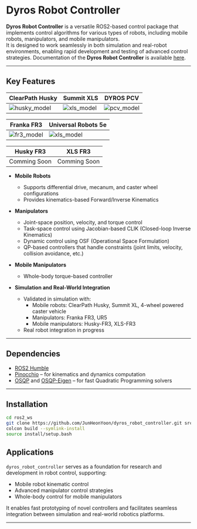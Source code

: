 # Dyros Robot Controller

**Dyros Robot Controller** is a versatile ROS2-based control package that implements control algorithms for various types of robots, including mobile robots, manipulators, and mobile manipulators.  
It is designed to work seamlessly in both simulation and real-robot environments, enabling rapid development and testing of advanced control strategies.
Documentation of the **Dyros Robot Controller** is available [here](https://www.notion.so/dyros_robot_controller-28c454d594108063817bc141f5668e0f#28c454d5941080999042f30fb446355a).

---

## Key Features
| ClearPath Husky                     | Summit XLS                      |DYROS PCV                    |
| ----------------------------------- | ------------------------------- |---------------------------- |
| ![husky_model](imgs/husky.gif)      | ![xls_model](imgs/xls.gif)      |![pcv_model](imgs/pcv.gif)   |

| Franka FR3                     | Universal Robots 5e             |
| ------------------------------ | ------------------------------- |
| ![fr3_model](imgs/fr3.gif)     | ![xls_model](imgs/ur5.gif)      | 

| Husky FR3                      | XLS FR3                         |
| ------------------------------ | ------------------------------- |
| Comming Soon                   | Comming Soon                    |

- **Mobile Robots**
  - Supports differential drive, mecanum, and caster wheel configurations  
  - Provides kinematics-based Forward/Inverse Kinematics  

- **Manipulators**
  - Joint-space position, velocity, and torque control  
  - Task-space control using Jacobian-based CLIK (Closed-loop Inverse Kinematics)  
  - Dynamic control using OSF (Operational Space Formulation)  
  - QP-based controllers that handle constraints (joint limits, velocity, collision avoidance, etc.)  

- **Mobile Manipulators**
  - Whole-body torque-based controller  

- **Simulation and Real-World Integration**
  - Validated in simulation with:  
    - Mobile robots: ClearPath Husky, Summit XL, 4-wheel powered caster vehicle  
    - Manipulators: Franka FR3, UR5  
    - Mobile manipulators: Husky-FR3, XLS-FR3  
  - Real robot integration in progress  

---

## Dependencies

- [ROS2 Humble](https://docs.ros.org/en/humble/index.html)  
- [Pinocchio](https://github.com/stack-of-tasks/pinocchio) – for kinematics and dynamics computation  
- [OSQP](https://osqp.org/) and [OSQP-Eigen](https://github.com/robotology/osqp-eigen) – for fast Quadratic Programming solvers  

---
## Installation

```bash
cd ros2_ws
git clone https://github.com/JunHeonYoon/dyros_robot_controller.git src
colcon build --symlink-install
source install/setup.bash
```

## Applications

`dyros_robot_controller` serves as a foundation for research and development in robot control, supporting:  

- Mobile robot kinematic control  
- Advanced manipulator control strategies  
- Whole-body control for mobile manipulators  

It enables fast prototyping of novel controllers and facilitates seamless integration between simulation and real-world robotics platforms.  

---
